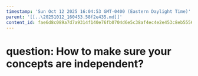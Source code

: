 ```yaml
---
timestamp: 'Sun Oct 12 2025 16:04:53 GMT-0400 (Eastern Daylight Time)'
parent: '[[..\20251012_160453.58f2e435.md]]'
content_id: fae6d8c089a7d7a9314f140e76fb0704d6e5c38af4ec4e2e453c8eb55562a9fc
---
```


# question: How to make sure your concepts are independent?
